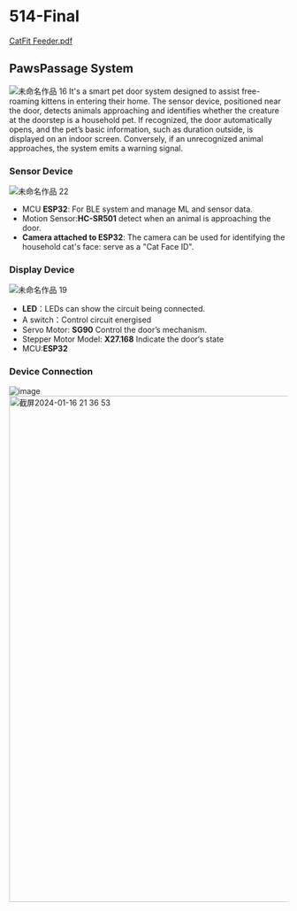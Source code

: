 # 514-Final
[CatFit Feeder.pdf](https://github.com/Jessijiaqi/514-Final/files/13948150/CatFit.Feeder.pdf)
## PawsPassage System

![未命名作品 16](https://github.com/Jessijiaqi/514-Final/assets/148395825/1e02a7ce-a87e-466c-bbb4-d5e3d76fbdb6)
It's a smart pet door system designed to assist free-roaming kittens in entering their home. The sensor device, positioned near the door, detects animals approaching and identifies whether the creature at the doorstep is a household pet. If recognized, the door automatically opens, and the pet’s basic information, such as duration outside, is displayed on an indoor screen. Conversely, if an unrecognized animal approaches, the system emits a warning signal.

### Sensor Device
![未命名作品 22](https://github.com/Jessijiaqi/514-Final/assets/148395825/aee8a842-0252-4b9b-8ab1-46326fba32f0)
- MCU **ESP32**: For BLE system and manage ML and sensor data.
- Motion Sensor:**HC-SR501** detect when an animal is approaching the door. 
- **Camera attached to ESP32**: The camera can be used for identifying the household cat's face: serve as a "Cat Face ID".

### Display Device
![未命名作品 19](https://github.com/Jessijiaqi/514-Final/assets/148395825/32567d52-5377-4285-849c-46ae5611d3d1)
- **LED**：LEDs can show the circuit being connected.
- A switch：Control circuit energised
- Servo Motor: **SG90** Control the door’s mechanism.
- Stepper Motor Model: **X27.168** Indicate the door‘s state
- MCU:**ESP32**

### Device Connection
![image](https://github.com/Jessijiaqi/514-Final/assets/148395825/f755df34-5b50-4df1-a686-822f433406dc)
<img width="915" alt="截屏2024-01-16 21 36 53" src="https://github.com/Jessijiaqi/514-Final/assets/148395825/2ae873f1-7000-4eee-8e0a-28c4033c0fcb">


